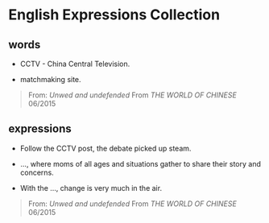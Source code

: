 # English Expressions Collection

## words

- CCTV - China Central Television.

- matchmaking site.

> From: *Unwed and undefended* From *THE WORLD OF CHINESE* 06/2015

## expressions

- Follow the CCTV post, the debate picked up steam.

- ..., where moms of all ages and situations gather to share their story and concerns.

- With the ..., change is very much in the air.

> From: *Unwed and undefended* From *THE WORLD OF CHINESE* 06/2015